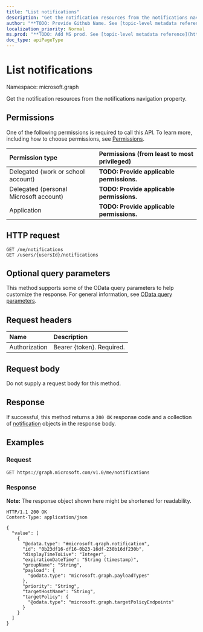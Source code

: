 ```yaml
---
title: "List notifications"
description: "Get the notification resources from the notifications navigation property."
author: "**TODO: Provide Github Name. See [topic-level metadata reference](https://msgo.azurewebsites.net/add/document/guidelines/metadata.html#topic-level-metadata)**"
localization_priority: Normal
ms.prod: "**TODO: Add MS prod. See [topic-level metadata reference](https://msgo.azurewebsites.net/add/document/guidelines/metadata.html#topic-level-metadata)**"
doc_type: apiPageType
---
```


# List notifications
Namespace: microsoft.graph



Get the notification resources from the notifications navigation property.

## Permissions
One of the following permissions is required to call this API. To learn more, including how to choose permissions, see [Permissions](/graph/permissions-reference).

|Permission type|Permissions (from least to most privileged)|
|:---|:---|
|Delegated (work or school account)|**TODO: Provide applicable permissions.**|
|Delegated (personal Microsoft account)|**TODO: Provide applicable permissions.**|
|Application|**TODO: Provide applicable permissions.**|

## HTTP request

<!-- {
  "blockType": "ignored"
}
-->
``` http
GET /me/notifications
GET /users/{usersId}/notifications
```

## Optional query parameters
This method supports some of the OData query parameters to help customize the response. For general information, see [OData query parameters](/graph/query-parameters).

## Request headers
|Name|Description|
|:---|:---|
|Authorization|Bearer {token}. Required.|

## Request body
Do not supply a request body for this method.

## Response

If successful, this method returns a `200 OK` response code and a collection of [notification](../resources/notification.md) objects in the response body.

## Examples

### Request
<!-- {
  "blockType": "request",
  "name": "list_notification"
}
-->
``` http
GET https://graph.microsoft.com/v1.0/me/notifications
```


### Response
**Note:** The response object shown here might be shortened for readability.
<!-- {
  "blockType": "response",
  "truncated": true,
  "@odata.type": "Collection(microsoft.graph.notification)"
}
-->
``` http
HTTP/1.1 200 OK
Content-Type: application/json

{
  "value": [
    {
      "@odata.type": "#microsoft.graph.notification",
      "id": "0b23df16-df16-0b23-16df-230b16df230b",
      "displayTimeToLive": "Integer",
      "expirationDateTime": "String (timestamp)",
      "groupName": "String",
      "payload": {
        "@odata.type": "microsoft.graph.payloadTypes"
      },
      "priority": "String",
      "targetHostName": "String",
      "targetPolicy": {
        "@odata.type": "microsoft.graph.targetPolicyEndpoints"
      }
    }
  ]
}
```

